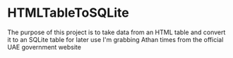 # HTMLTableToSQLite
The purpose of this project is to take data from an HTML table and convert it to an SQLite table for later use
I'm grabbing Athan times from the official UAE government website
